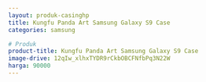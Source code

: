 ```yaml
---
layout: produk-casinghp
title: Kungfu Panda Art Samsung Galaxy S9 Case
categories: samsung

# Produk
product-title: Kungfu Panda Art Samsung Galaxy S9 Case
image-drive: 12qIw_xlhxTYDR9rCkbOBCFNfbPq3N22W
harga: 90000
---
```

